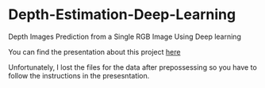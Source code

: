 # Depth-Estimation-Deep-Learning
Depth Images Prediction from a Single RGB Image  Using Deep learning

You can find the presentation about this project [here](https://www.slideshare.net/SoubhiHadri/depth-estimation-using-deep-learning)

Unfortunately, I lost the files for the data after prepossessing so you have to follow the instructions in the presesntation.
